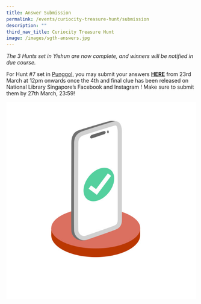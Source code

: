 ```yaml
---
title: Answer Submission
permalink: /events/curiocity-treasure-hunt/submission
description: ""
third_nav_title: Curiocity Treasure Hunt
image: /images/sgth-answers.jpg
---
```

*The 3 Hunts set in Yishun are now complete, and winners will be notified in due course.* 

For Hunt #7 set in [Punggol](https://curiocity.nlb.gov.sg/events/curiocity-treasure-hunt/hunt-dates), you may submit your answers [**HERE**](https://go.gov.sg/curiocity-treasurehuntsubmission) from 23rd March at 12pm onwards once the 4th and final clue has been released on National Library Singapore’s Facebook and Instagram ! Make sure to submit them by 27th March, 23:59!

<div>
<div class="row is-multiline">
    <div class="col is-half-desktop is-half-tablet">
<img src="/images/sgth-answers.jpg" alt="answers">
</div>
	<div class="col is-half-desktop is-half-tablet"></div>
</div>    
</div>